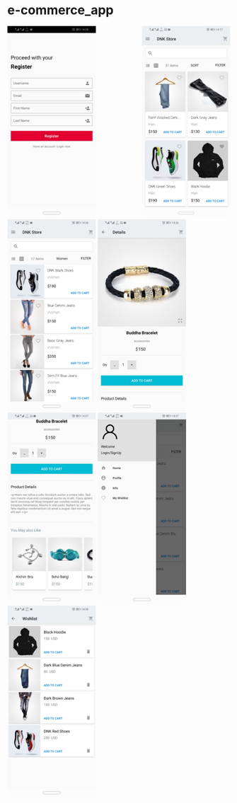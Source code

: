 # e-commerce_app
<img src="images/1-login.jpeg" width="200" style="margin-right:100px"> <img src="images/2-home-grid.jpeg" width="200">
<img src="images/3-home-list.jpeg" width="200">
<img src="images/4-details.jpeg" width="200">
<img src="images/6- more-details.jpeg" width="200">
<img src="images/8-menu.jpeg" width="200">
<img src="images/9-wishlist.jpeg" width="200">

